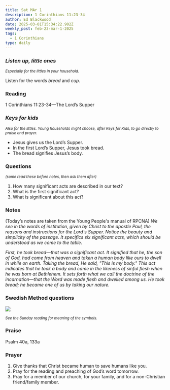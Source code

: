 ```yaml
---
title: Sat MAr 1
description: 1 Corinthians 11:23-34
author: Ed Blackwood
date: 2025-03-01T15:34:22.902Z
weekly_post: feb-23-mar-1-2025
tags:
  - 1 Corinthians
type: daily
---
```

### *Listen up, little ones*

<div><small><i>Especially for the littles in your household.</i></small></div>

Listen for the words *bread* and *cup*.

### Reading

1 Corinthians 11:23-34—The Lord’s Supper

### *Keys for kids*

<div><small><i>Also for the littles. Young households might choose, after Keys for Kids, to go directly to praise and prayer.</i></small></div>

* Jesus gives us the Lord’s Supper.
* In the first Lord’s Supper, Jesus took bread.
* The bread signifies Jesus’s body.

### Questions

<div><small><i>(some read these before notes, then ask them after)</i></small></div>

1. How many significant acts are described in our text?
2. What is the first significant act?
3. What is significant about this act?

### Notes

(Today’s notes are taken from the Young People's manual of RPCNA) *We see in the words of institution, given by Christ to the apostle Paul, the reasons and instructions for the Lord's Supper.  Notice the beauty and simplicity of the passage.  It specifics six significant acts, which should be understood as we come to the table.* 

 *First, he took bread—that was a significant act.  It signified that he, the son of God, had come from heaven and taken a human body like ours to dwell in while on earth.  Taking the bread, He said, "This is my body."  This act indicates that he took a body and came in the likeness of sinful flesh when he was born at Bethlehem.  It sets forth what we call the doctrine of the incarnation—that the Word was made flesh and dwelled among us.  He took bread; he became one of us by taking our nature.*

### Swedish Method questions

![](/static/img/family_worship_study_ed-swedish_questions.png)

<div><small><i>See the Sunday reading for meaning of the symbols.</i></small></div>

### Praise

P﻿salm 40a, 133a

### Prayer

1. Give thanks that Christ became human to save humans like you.
2. Pray for the reading and preaching of God’s word tomorrow.
3. Pray for a member of our church, for your family, and for a non-Christian friend/family member.